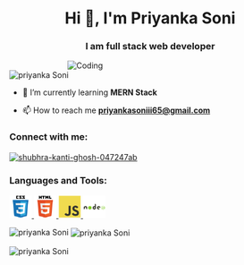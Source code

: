 <h1 align="center">Hi 👋, I'm Priyanka Soni</h1>
<h3 align="center"> I am full stack web developer </h3>
<img align="right" alt="Coding" width="400" src="https://cdn.dribbble.com/users/1059583/screenshots/4171367/coding-freak.gif">

<p align="left"> <img src="https://komarev.com/ghpvc/?username=pri65&label=Profile%20views&color=0e75b6&style=flat" alt="priyanka Soni" /> </p>

- 🌱 I’m currently learning **MERN Stack**

- 📫 How to reach me **priyankasoniii65@gmail.com**

<h3 align="left">Connect with me:</h3>
<p align="left">
<a href="https://www.linkedin.com/in/priyankasoni04/" target="blank">
  <img align="center" src="https://raw.githubusercontent.com/rahuldkjain/github-profile-readme-generator/master/src/images/icons/Social/linked-in-alt.svg" alt="shubhra-kanti-ghosh-047247ab" height="30" width="40" />
  </a>
</p>

<h3 align="left">Languages and Tools:</h3>
<p align="left">
  <a href="https://www.w3schools.com/css/" target="_blank" rel="noreferrer"> 
    <img src="https://raw.githubusercontent.com/devicons/devicon/master/icons/css3/css3-original-wordmark.svg" alt="css3" width="40" height="40"/>
  </a> 
  <a href="https://www.w3.org/html/" target="_blank" rel="noreferrer">
    <img src="https://raw.githubusercontent.com/devicons/devicon/master/icons/html5/html5-original-wordmark.svg" alt="html5" width="40" height="40"/>
  </a> 
  <a href="https://developer.mozilla.org/en-US/docs/Web/JavaScript" target="_blank" rel="noreferrer"> 
    <img src="https://raw.githubusercontent.com/devicons/devicon/master/icons/javascript/javascript-original.svg" alt="javascript" width="40" height="40"/> </a> 
  <a href="https://nodejs.org" target="_blank" rel="noreferrer"> <img src="https://raw.githubusercontent.com/devicons/devicon/master/icons/nodejs/nodejs-original-wordmark.svg" alt="nodejs" width="40" height="40"/> 
  </a>
 </p>

<p><img align="left" src="https://github-readme-stats.vercel.app/api/top-langs?username=pri65&show_icons=true&locale=en&layout=compact" alt="priyanka Soni" /></p>

<p>&nbsp;<img align="center" src="https://github-readme-stats.vercel.app/api?username=pri65&show_icons=true&locale=en" alt="priyanka Soni" /></p>

<p><img align="center" src="https://github-readme-streak-stats.herokuapp.com/?user=pri65&" alt="priyanka Soni" /></p>
